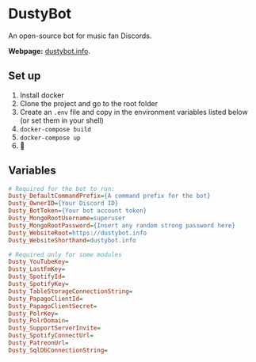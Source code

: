 # DustyBot

An open-source bot for music fan Discords.

**Webpage:** [dustybot.info](http://dustybot.info).

## Set up
1. Install docker
2. Clone the project and go to the root folder
3. Create an `.env` file and copy in the environment variables listed below (or set them in your shell)
4. `docker-compose build`
5. `docker-compose up`
6. :tada:

## Variables
```ini
# Required for the bot to run:
Dusty_DefaultCommandPrefix={A command prefix for the bot}
Dusty_OwnerID={Your Discord ID}
Dusty_BotToken={Your bot account token}
Dusty_MongoRootUsername=superuser
Dusty_MongoRootPassword={Insert any random strong password here}
Dusty_WebsiteRoot=https://dustybot.info
Dusty_WebsiteShorthand=dustybot.info

# Required only for some modules
Dusty_YouTubeKey=
Dusty_LastFmKey=
Dusty_SpotifyId=
Dusty_SpotifyKey=
Dusty_TableStorageConnectionString=
Dusty_PapagoClientId=
Dusty_PapagoClientSecret=
Dusty_PolrKey=
Dusty_PolrDomain=
Dusty_SupportServerInvite=
Dusty_SpotifyConnectUrl=
Dusty_PatreonUrl=
Dusty_SqlDbConnectionString=
```
